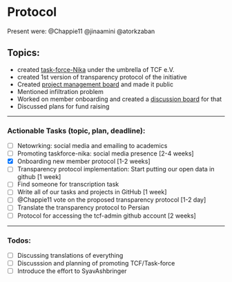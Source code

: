 # Protocol

Present were: 
@Chappie11 @jinaamini @atorkzaban 


## Topics: 
* created [task-force-Nika](https://github.com/tcfev/task-force-nika/) under the umbrella of TCF e.V.
* created 1st version of transparency protocol of the initiative
* Created [project management board](https://github.com/orgs/tcfev/projects/12) and made it public 
* Mentioned infiltration problem
* Worked on member onboarding and created a [discussion board](https://github.com/tcfev/task-force-nika/discussions/2) for that  
* Discussed plans for fund raising
---
### Actionable Tasks (topic, plan, deadline):
* [ ] Netowrking: social media and emailing to academics
* [ ] Promoting taskforce-nika: social media presence [2-4 weeks]
* [x] Onboarding new member protocol [1-2 weeks]
* [ ] Transparency protocol implementation: Start putting our open data in github [1 week]
* [ ] Find someone for transcription task
* [ ] Write all of our tasks and projects in GitHub [1 week]
* [ ] @Chappie11 vote on the proposed transparency protocol [1-2 day]
* [ ] Translate the transparency protocol to Persian
* [ ] Protocol for accessing the tcf-admin github account [2 weeks]

---
### Todos:
* [ ] Discussing translations of everything 
* [ ] Discusssion and planning of promoting TCF/Task-force
* [ ] Introduce the effort to SyavAshbringer
